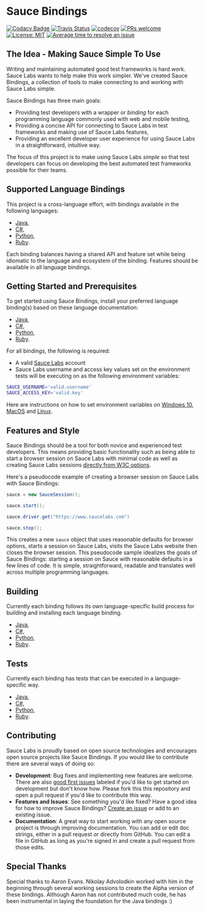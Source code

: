 # Sauce Bindings

[![Codacy Badge](https://api.codacy.com/project/badge/Grade/0b21fa72ecaa4a3c92bf7ac9481f4d7d)](https://app.codacy.com/app/saucelabs-training/sauce_bindings?utm_source=github.com&utm_medium=referral&utm_content=saucelabs/sauce_bindings&utm_campaign=Badge_Grade_Dashboard)
[![Travis Status](https://travis-ci.org/saucelabs-training/sauce_bindings.svg?branch=master)](https://travis-ci.org/saucelabs-training/sauce_bindings)
[![codecov](https://codecov.io/gh/saucelabs-training/sauce_bindings/branch/master/graph/badge.svg)](https://codecov.io/gh/saucelabs-training/sauce_bindings)
[![PRs welcome](https://img.shields.io/badge/PRs-welcome-ff69b4.svg)](https://github.com/saucelabs-training/sauce_bindings/issues?q=is%3Aissue+is%3Aopen+label%3A%22good+first+issue%22)
[![License: MIT](https://img.shields.io/badge/License-MIT-yellow.svg)](https://opensource.org/licenses/MIT)
[![Average time to resolve an issue](http://isitmaintained.com/badge/resolution/saucelabs-training/sauce_bindings.svg)](http://isitmaintained.com/project/saucelabs-training/sauce_bindings "Average time to resolve an issue")

## The Idea - Making Sauce Simple To Use

Writing and maintaining automated good test frameworks is hard work. Sauce Labs wants to help make this work simpler. We've created Sauce Bindings, a collection of tools to make connecting to and working with Sauce Labs simple.

Sauce Bindings has three main goals:

-   Providing test developers with a wrapper or _binding_ for each programming language commonly used with web and mobile testing,
-   Providing a concise API for connecting to Sauce Labs in test frameworks and making use of Sauce Labs features,
-   Providing an excellent developer user experience for using Sauce Labs in a straightforward, intuitive way.

The focus of this project is to make using Sauce Labs _simple_ so that test developers can focus on developing the best automated test frameworks possible for their teams.

## Supported Language Bindings

This project is a cross-language effort, with bindings available in the following languages:

-   [Java](https://github.com/saucelabs/sauce-training/sauce_bindings/tree/master/java),
-   [C#](https://github.com/saucelabs/sauce-training/sauce_bindings/tree/master/dotnet),
-   [Python](https://github.com/saucelabs/sauce-training/sauce_bindings/tree/master/python),
-   [Ruby](https://github.com/saucelabs/sauce-training/sauce_bindings/tree/master/ruby).

Each binding balances having a shared API and feature set while being idiomatic to the language and ecosystem of the binding. Features should be available in all language bindings. 

## Getting Started and Prerequisites

To get started using Sauce Bindings, install your preferred language binding(s) based on these language documentation:

-   [Java](https://github.com/saucelabs/sauce-training/sauce_bindings/tree/master/java/README.md),
-   [C#](https://github.com/saucelabs/sauce-training/sauce_bindings/tree/master/dotnet/README.md),
-   [Python](https://github.com/saucelabs/sauce-training/sauce_bindings/tree/master/python/README.md),
-   [Ruby](https://github.com/saucelabs/sauce-training/sauce_bindings/tree/master/ruby/README.md).

For all bindings, the following is required:

-   A valid [Sauce Labs](https://app.saucelabs.com/login) account
-   Sauce Labs username and access key values set on the environment tests will be executing on as the following environment variables:

```bash
SAUCE_USERNAME='valid.username'
SAUCE_ACCESS_KEY='valid.key'
```

Here are instructions on how to set environment variables on [Windows 10](https://www.architectryan.com/2018/08/31/how-to-change-environment-variables-on-windows-10/), [MacOS](https://apple.stackexchange.com/questions/106778/how-do-i-set-environment-variables-on-os-x) and [Linux](https://askubuntu.com/questions/58814/how-do-i-add-environment-variables).

## Features and Style

Sauce Bindings should be a tool for both novice and experienced test developers. This means providing basic functionality such as being able to start a browser session on Sauce Labs with minimal code as well as creating Sauce Labs sessions [directly from W3C options](https://wiki.saucelabs.com/display/DOCS/W3C+Capabilities+Support).

Here's a pseudocode example of creating a browser session on Sauce Labs with Sauce Bindings:

```java
sauce = new SauceSession();

sauce.start();

sauce.driver.get("https://www.saucelabs.com")

sauce.stop();
```

This creates a new `sauce` object that uses reasonable defaults for browser options, starts a session on Sauce Labs, visits the Sauce Labs website then closes the browser session. This pseudocode sample idealizes the goals of Sauce Bindings: starting a session on Sauce with reasonable defaults in a few lines of code. It is simple, straightforward, readable and translates well across multiple programming languages. 

## Building

Currently each binding follows its own language-specific build process for building and installing each language binding.

-   [Java](https://github.com/saucelabs/sauce-training/sauce_bindings/tree/master/java/README.md#building),
-   [C#](https://github.com/saucelabs/sauce-training/sauce_bindings/tree/master/dotnet/README.md),
-   [Python](https://github.com/saucelabs/sauce-training/sauce_bindings/tree/master/python#installation),
-   [Ruby](https://github.com/saucelabs/sauce-training/sauce_bindings/tree/master/ruby#installation).

## Tests

Currently each binding has tests that can be executed in a language-specific way. 

-   [Java](https://github.com/saucelabs/sauce-training/sauce_bindings/tree/master/java/README.md#testing),
-   [C#](https://github.com/saucelabs/sauce-training/sauce_bindings/tree/master/dotnet/README.md),
-   [Python](https://github.com/saucelabs/sauce-training/sauce_bindings/tree/master/python#testing),
-   [Ruby](https://github.com/saucelabs/sauce-training/sauce_bindings/tree/master/ruby#installation).


## Contributing

Sauce Labs is proudly based on open source technologies and encourages open source projects like Sauce Bindings. If you would like to contribute there are several ways of doing so:

-   **Development**: Bug fixes and implementing new features are welcome. There are also [good first issues](https://github.com/saucelabs/sauce-training/sauce_bindings/issues?q=is%3Aissue+is%3Aopen+label%3A%22good+first+issue%22) labeled if you'd like to get started on development but don't know how. Please fork this this repository and open a pull request if you'd like to contribute this way.
-   **Features and Issues**: See something you'd like fixed? Have a good idea for how to improve Sauce Bindings? [Create an issue](https://github.com/saucelabs/sauce-training/sauce_bindings/issues) or add to an existing issue. 
-   **Documentation**: A great way to start working with any open source project is through improving documentation. You can add or edit doc strings, either in a pull request or directly from GitHub. You can edit a file in GitHub as long as you're signed in and create a pull request from those edits. 

## Special Thanks

Special thanks to Aaron Evans. Nikolay Advolodkin worked with him in the beginning through several working sessions to create the Alpha version of these bindings. Although Aaron has not contributed much code, he has been instrumental in laying the foundation for the Java bindings :)

